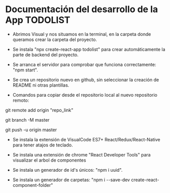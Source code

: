 # Documentación del desarrollo de la App TODOLIST

- Abrimos Visual y nos situamos en la terminal, en la carpeta donde queramos crear la carpeta del proyecto.

- Se instala "npx create-react-app todolist" para crear automáticamente la parte de backend del proyecto.

- Se arranca el servidor para comprobar que funciona correctamente: "npm start".

- Se crea un repositorio nuevo en github, sin seleccionar la creación de README ni otras plantillas.

- Comandos para copiar desde el repositorio local al nuevo repositorio remoto:

git remote add origin "repo_link"

git branch -M master

git push -u origin master


- Se instala la extensión de VisualCode ES7+ React/Redux/React-Native para tener atajos de teclado.

- Se instala una extensión de chrome "React Developer Tools" para visualizar el arbol de componentes

- Se instala un generador de id's únicos: "npm i uuid".

- Se instala un generador de carpetas: "npm i --save-dev create-react-component-folder"
